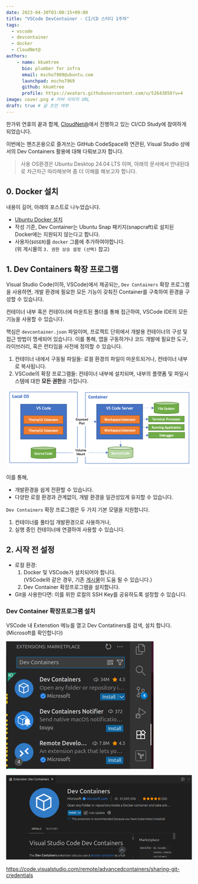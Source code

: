```yaml
---
date: 2023-04-30T03:00:15+09:00
title: "VSCode DevContainer - CI/CD 스터디 1주차"
tags:
  - vscode  
  - devcontainer  
  - docker
  - CloudNet@
authors:
    - name: kkumtree
      bio: plumber for infra
      email: mscho7969@ubuntu.com
      launchpad: mscho7969
      github: kkumtree
      profile: https://avatars.githubusercontent.com/u/52643858?v=4 
image: cover.png # 커버 이미지 URL
draft: true # 글 초안 여부
---
```


한가위 연휴의 끝과 함께, [CloudNet@](https://gasidaseo.notion.site/CloudNet-Blog-c9dfa44a27ff431dafdd2edacc8a1863)에서 진행하고 있는 CI/CD Study에 참여하게 되었습니다. 

이번에는 핸즈온용으로 즐겨쓰는 GitHub CodeSpace와 연관된, 
Visual Studio 상에서의 Dev Containers 활용에 대해 다뤄보고자 합니다. 

> 사용 OS환경은 Ubuntu Desktop 24.04 LTS 이며, 
  아래의 문서에서 안내된대로 차근차근 따라해보며 좀 더 이해를 해보고자 합니다. 

## 0. Docker 설치

내용이 길어, 아래의 포스트로 나누었습니다.  

- [Ubuntu Docker 설치](https://blog.minseong.xyz/post/docker-installation-in-ubuntu/)  
- 작성 기준, Dev Container는 Ubuntu Snap 패키지(snapcraft)로 설치된 Docker에는 지원되지 않는다고 합니다. 
- 사용자(`$USER`)를 `docker` 그룹에 추가하여야합니다.  
  (위 게시물의 `3. 권한 상승 설정 (선택)` 참고)

## 1. Dev Containers 확장 프로그램 

Visual Studio Code(이하, VSCode)에서 제공되는, `Dev Containers` 확장 프로그램을 사용하면, 개발 환경에 필요한 모든 기능이 갖춰진 Container를 구축하여 환경을 구성할 수 있습니다. 

컨테이너 내부 혹은 컨테이너에 마운트된 폴더를 통해 접근하여, VSCode IDE의 모든 기능을 사용할 수 있습니다. 

핵심은 `devcontainer.json` 파일이며, 프로젝트 단위에서 개발용 컨테이너의 구성 및 접근 방법이 명세되어 있습니다. 
이를 통해, 앱을 구동하거나 코드 개발에 필요한 도구, 라이브러리, 혹은 런타임을 사전에 정의할 수 있습니다.  

1. 컨테이너 내에서 구동될 파일들: 로컬 환경의 파일이 마운트되거나, 컨테이너 내부로 복사됩니다. 
2. VSCode의 확장 프로그램들: 컨테이너 내부에 설치되며, 내부의 플랫폼 및 파일시스템에 대한 **모든 권한**을 가집니다.  


![alt text](image-2.png)

이를 통해, 

- 개발환경을 쉽게 전환할 수 있습니다. 
- 다양한 로컬 환경과 관계없이, 개발 환경을 일관성있게 유지할 수 있습니다. 


`Dev Containers` 확장 프로그램은 두 가지 기본 모델을 지원합니다. 

1. 컨테이너를 풀타임 개발환경으로 사용하거나,  
2. 실행 중인 컨테이너에 연결하여 사용할 수 있습니다. 

## 2. 시작 전 설정

- 로컬 환경: 
  1. Docker 및 VSCode가 설치되어야 합니다.  
    (VSCode와 같은 경우, 기존 [게시물](https://blog.minseong.xyz/post/how-to-manage-microsoft-packages-with-apt-manager/)이 도움 될 수 있습니다.)
  2. Dev Container 확장프로그램을 설치합니다. 
- Git을 사용한다면: 이를 위한 로컬의 SSH Key를 공유하도록 설정할 수 있습니다.  

### Dev Container 확장프로그램 설치

VSCode 내 Extenstion 메뉴를 열고 Dev Contatiners를 검색, 설치 합니다.  
(Microsoft를 확인합니다)

![alt text](image.png)

![alt text](<Screenshot from 2025-10-17 21-51-01.png>)  

<https://code.visualstudio.com/remote/advancedcontainers/sharing-git-credentials>